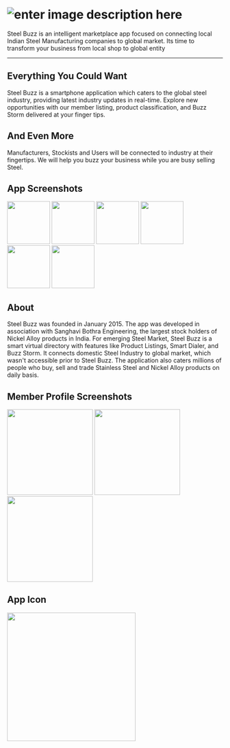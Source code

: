 ![enter image description here](http://i.imgur.com/R7D39Tf.png "Steel Buzz")
===================
Steel Buzz is an intelligent marketplace app focused on connecting local Indian Steel Manufacturing companies to global
market. Its time to transform your business from local shop to global entity

----------


Everything You Could Want
-------------
Steel Buzz is a smartphone application which caters to the global steel industry, providing latest industry updates in real-time. Explore new opportunities with our member listing, product classification, and Buzz Storm delivered at your finger tips.


And Even More
-------------
Manufacturers, Stockists and Users will be connected to industry at their fingertips. We will help you buzz your business while you are busy selling Steel.


App Screenshots
-------------
<p float="left">
  <img src="http://i.imgur.com/xn5ApHN.png" width="100" />
  <img src="http://i.imgur.com/7ed4ruc.png" width="100" /> 
  <img src="http://i.imgur.com/cCLyTid.png" width="100" /> 
  <img src="http://i.imgur.com/gYMRdY1.png" width="100" /> 
  <img src="http://i.imgur.com/prWiJvW.png" width="100" />                                                  
  <img src="http://i.imgur.com/NF2zT91.jpg" width="100" />
</p>

About
-------------
Steel Buzz was founded in January 2015. The app was developed in association with Sanghavi Bothra Engineering, the largest stock holders of Nickel Alloy products in India. For emerging Steel Market, Steel Buzz is a smart virtual directory with features like Product Listings, Smart Dialer, and Buzz Storm. It connects domestic Steel Industry to global market, which wasn't accessible prior to Steel Buzz. The application also caters millions of people who buy, sell and trade Stainless Steel and Nickel Alloy products on daily basis.

Member Profile Screenshots
-------------
<p float="left">
  <img src="http://i.imgur.com/avoIbLU.jpg" width="200" />
  <img src="http://i.imgur.com/RwQqhrT.jpg" width="200" /> 
  <img src="http://i.imgur.com/qQZIpLJ.jpg" width="200" /> 
  </p>

App Icon 
-------------
<p float="left">
  <img src="http://i.imgur.com/fYP5kfb.png" width="300" />
   </p>
